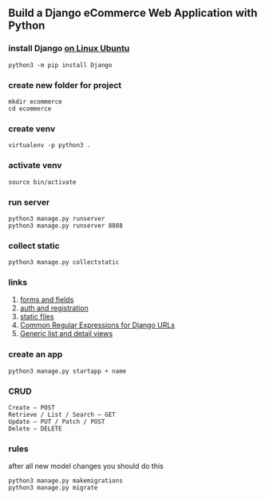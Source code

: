 ## Build a Django eCommerce Web Application with Python

### install Django [on Linux Ubuntu](https://www.codingforentrepreneurs.com/blog/install-django-on-linux-ubuntu/)
```
python3 -m pip install Django
```

### create new folder for project
```
mkdir ecommerce
cd ecommerce
```

### create venv
```
virtualenv -p python3 .
```

### activate venv
```
source bin/activate
```

### run server
```
python3 manage.py runserver
python3 manage.py runserver 8888
```

### collect static
```
python3 manage.py collectstatic
```

### links
1. [forms and fields](https://docs.djangoproject.com/en/3.1/ref/forms/fields/)
1. [auth and registration](https://docs.djangoproject.com/en/3.1/topics/auth/default/)
1. [static files](https://docs.djangoproject.com/en/3.1/howto/static-files/)
1. [Common Regular Expressions for Django URLs](https://www.codingforentrepreneurs.com/blog/common-regular-expressions-for-django-urls)
1. [Generic list and detail views](https://developer.mozilla.org/en-US/docs/Learn/Server-side/Django/Generic_views)

### create an app
```
python3 manage.py startapp + name
```

### CRUD
```
Create — POST
Retrieve / List / Search — GET
Update — PUT / Patch / POST
Delete — DELETE
```

### rules
after all new model changes you should do this
```
python3 manage.py makemigrations
python3 manage.py migrate
```
